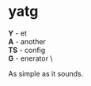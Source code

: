 # yatg

**Y** - et \
**A** - another \
**TS** - config \
**G** - enerator \

As simple as it sounds.
